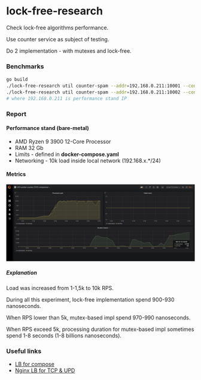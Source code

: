 # lock-free-research

Check lock-free algorithms performance.

Use counter service as subject of testing.

Do 2 implementation - with mutexes and lock-free.

### Benchmarks

```bash
go build
./lock-free-research util counter-spam --addr=192.168.0.211:10001 --concurrent=10000 --interval=50ms
./lock-free-research util counter-spam --addr=192.168.0.211:10002 --concurrent=10000 --interval=50ms
# where 192.168.0.211 is performance stand IP

```

### Report

#### Performance stand (bare-metal)

* AMD Ryzen 9 3900 12-Core Processor
* RAM 32 Gb
* Limits - defined in **docker-compose.yaml**
* Networking - 10k load inside local network (192.168.x.*/24)

#### Metrics

<img src="./report.png" alt="Grafana metrics sample"/>

##### Explanation

Load was increased from 1-1,5k to 10k RPS.

During all this experiment, lock-free implementation spend 900-930 nanoseconds.

When RPS lower than 5k, mutex-based impl spend 970-990 nanoseconds.

When RPS exceed 5k, processing duration for mutex-based impl sometimes spend 1-8 seconds (1-8 billions nanoseconds).

### Useful links

* [LB for compose](https://pspdfkit.com/blog/2018/how-to-use-docker-compose-to-run-multiple-instances-of-a-service-in-development/)
* [Nginx LB for TCP & UPD](https://docs.nginx.com/nginx/admin-guide/load-balancer/tcp-udp-load-balancer/)
